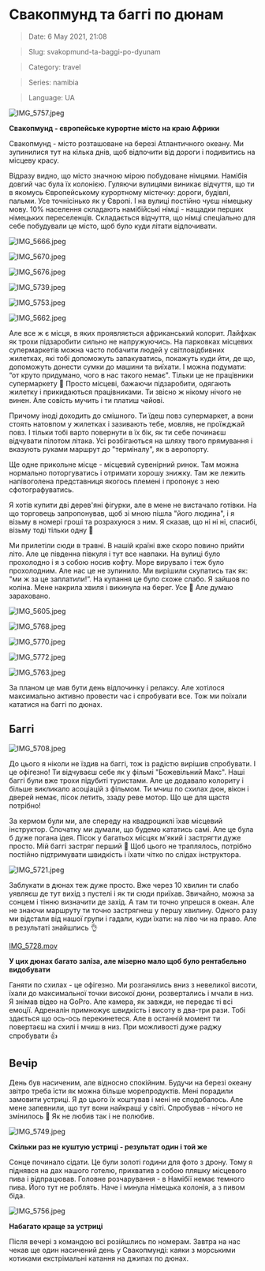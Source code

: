 # Свакопмунд та баггі по дюнам

> Date: 6 May 2021, 21:08

> Slug: svakopmund-ta-baggi-po-dyunam

> Category: travel

> Series: namibia

> Language: UA

![IMG_5757.jpeg](https://res.craft.do/user/full/b5a256f3-51ff-c8e5-10fe-9343b6a0451d/doc/A3C07560-4E05-4503-B804-B981573012CB/BF430E0B-1363-456C-B34C-CD305C0B5B2E_2/IMG_5757.jpeg)

**Свакопмунд - європейське курортне місто на краю Африки**

Свакопмунд - місто розташоване на березі Атлантичного океану. Ми зупинилися тут на кілька днів, щоб відпочити від дороги і подивитись на місцеву красу.

Відразу видно, що місто значною мірою побудоване німцями. Намібія довгий час була їх колонією. Гуляючи вулицями виникає відчуття, що ти в якомусь Європейському курортному містечку: дороги, будівлі, пальми. Усе точнісінько як у Європі. І на вулиці постійно чуєш німецьку мову. 10% населення складають намібійські німці - нащадки перших німецьких переселенців. Складається відчуття, що німці спеціально для себе побудували це місто, щоб було куди літати відпочивати.

![IMG_5666.jpeg](https://res.craft.do/user/full/b5a256f3-51ff-c8e5-10fe-9343b6a0451d/doc/A3C07560-4E05-4503-B804-B981573012CB/765F37C5-A1D8-4F58-A76D-1E03528D2116_2/IMG_5666.jpeg)

![IMG_5670.jpeg](https://res.craft.do/user/full/b5a256f3-51ff-c8e5-10fe-9343b6a0451d/doc/A3C07560-4E05-4503-B804-B981573012CB/B7CC3B14-9739-4170-BF8D-3FA477BB1B01_2/IMG_5670.jpeg)

![IMG_5676.jpeg](https://res.craft.do/user/full/b5a256f3-51ff-c8e5-10fe-9343b6a0451d/doc/A3C07560-4E05-4503-B804-B981573012CB/FA95008A-A48A-4EFB-BE1A-3E81BF7FAB7D_2/IMG_5676.jpeg)

![IMG_5739.jpeg](https://res.craft.do/user/full/b5a256f3-51ff-c8e5-10fe-9343b6a0451d/doc/A3C07560-4E05-4503-B804-B981573012CB/42CB55D9-05BB-447F-94CE-A14094991032_2/IMG_5739.jpeg)

![IMG_5753.jpeg](https://res.craft.do/user/full/b5a256f3-51ff-c8e5-10fe-9343b6a0451d/doc/A3C07560-4E05-4503-B804-B981573012CB/6B5648F6-E77E-4986-9E4A-EC990F7D4D9F_2/IMG_5753.jpeg)

![IMG_5662.jpeg](https://res.craft.do/user/full/b5a256f3-51ff-c8e5-10fe-9343b6a0451d/doc/A3C07560-4E05-4503-B804-B981573012CB/7024F738-97AC-4D76-B86B-5C58FE0E6838_2/IMG_5662.jpeg)

Але все ж є місця, в яких проявляється африканський колорит. Лайфхак як трохи підзаробити сильно не напружуючись. На парковках місцевих супермаркетів можна часто побачити людей у світловідбивних жилетках, які тобі допоможуть запакуватись, покажуть куди йти, де що, допоможуть донести сумки до машини та виїхати. І можна подумати: “от круто придумано, чого в нас такого немає". Тільки це не працівники супермаркету 🙂 Просто місцеві, бажаючи підзаробити, одягають жилетку і прикидаються працівниками. Ти звісно ж нікому нічого не винен. Але совість мучить і ти платиш чайові.

Причому іноді доходить до смішного. Ти їдеш повз супермаркет, а вони стоять натовпом у жилетках і зазивають тебе, мовляв, не проїжджай повз. І тільки тобі варто повернути в їх бік, як ти себе починаєш відчувати пілотом літака. Усі розбігаються на шляху твого прямування і вказують руками маршрут до "терміналу", як в аеропорту.

Ще одне прикольне місце - місцевий сувенірний ринок. Там можна нормально поторгуватись і отримати хорошу знижку. Там же лежить напівоголена представниця якогось племені і пропонує з нею сфотографуватись.

Я хотів купити дві дерев'яні фігурки, але в мене не вистачало готівки. На що торговець запропонував, щоб зі мною пішла "його людина", і я візьму в номері гроші та розрахуюся з ним. Я сказав, що ні ні ні, спасибі, візьму тоді тільки одну 🙂

Ми прилетіли сюди в травні. В нашій країні вже скоро повино прийти літо. Але це південна півкуля і тут все навпаки. На вулиці було прохолодно і я з собою носив кофту. Море вирувало і теж було прохолодним. Але нас це не зупинило. Ми вирішили скупатись так як: "ми ж за це заплатили!”. На купання це було схоже слабо. Я зайшов по коліна. Мене накрила хвиля і викинула на берег. Усе 🙂 Але думаю зараховано.

![IMG_5605.jpeg](https://res.craft.do/user/full/b5a256f3-51ff-c8e5-10fe-9343b6a0451d/doc/A3C07560-4E05-4503-B804-B981573012CB/4D8D9364-7E6D-4D9D-9F9A-350DF38763A6_2/IMG_5605.jpeg)

![IMG_5768.jpeg](https://res.craft.do/user/full/b5a256f3-51ff-c8e5-10fe-9343b6a0451d/doc/A3C07560-4E05-4503-B804-B981573012CB/E308E57D-FB80-49C5-AD67-57BAC4DE206C_2/IMG_5768.jpeg)

![IMG_5770.jpeg](https://res.craft.do/user/full/b5a256f3-51ff-c8e5-10fe-9343b6a0451d/doc/A3C07560-4E05-4503-B804-B981573012CB/5301D4D0-3A02-4528-A94F-A3F972B228D7_2/IMG_5770.jpeg)

![IMG_5772.jpeg](https://res.craft.do/user/full/b5a256f3-51ff-c8e5-10fe-9343b6a0451d/doc/A3C07560-4E05-4503-B804-B981573012CB/BA3000A2-5D33-4962-AA02-860D5D8AFA62_2/IMG_5772.jpeg)

![IMG_5763.jpeg](https://res.craft.do/user/full/b5a256f3-51ff-c8e5-10fe-9343b6a0451d/doc/A3C07560-4E05-4503-B804-B981573012CB/5D42F5FC-06DE-4FC8-BF3B-A2A9507D5667_2/IMG_5763.jpeg)

За планом це мав бути день відпочинку і релаксу. Але хотілося максимально активно провести час і спробувати все. Тож ми поїхали кататися на баггі по дюнах.

## Баггі

![IMG_5708.jpeg](https://res.craft.do/user/full/b5a256f3-51ff-c8e5-10fe-9343b6a0451d/doc/4E715B6B-7E73-4772-85EE-14BB893AF6B9/5C113EE1-2B3D-42B3-B908-39294AD95A36_2/x5EVsxAFSzDzMrD0ZLMQZAcciciZzxd22cjzZMK3MV0z/IMG_5708.jpeg)

До цього я ніколи не їздив на баггі, тож із радістю вирішив спробувати. І це офігезно! Ти відчуваєш себе як у фільмі "Божевільний Макс". Наші баггі були вже трохи підубиті туристами. Але це додавало колориту і більше викликало асоціацій з фільмом. Ти мчиш по схилах дюн, вікон і дверей немає, пісок летить, ззаду реве мотор. Що ще для щастя потрібно!

За кермом були ми, але спереду на квадроциклі їхав місцевий інструктор. Спочатку ми думали, що будемо кататись самі. Але це була б дуже погана ідея. Пісок у багатьох місцях м'який і застрягти дуже просто. Мій баггі застряг перший 🙂 Щоб цього не траплялось, потрібно постійно підтримувати швидкість і їхати чітко по слідах інструктора.

![IMG_5721.jpeg](https://res.craft.do/user/full/b5a256f3-51ff-c8e5-10fe-9343b6a0451d/doc/4E715B6B-7E73-4772-85EE-14BB893AF6B9/404B25CE-6692-4265-B709-E0C59FAA5A66_2/Wyxe59B5VwQ9XXrJeZl1Ca98qXBqfTBy0y3wfnIHS8Az/IMG_5721.jpeg)

Заблукати в дюнах теж дуже просто. Вже через 10 хвилин ти слабо уявляєш де тут вихід з пустелі і як ти сюди приїхав. Звичайно, можна за сонцем і тінню визначити де захід. А там ти точно упрешся в океан. Але не знаючи маршруту ти точно застрягнеш у першу хвилину. Одного разу ми відстали від нашої групи і гадали, куди їхати: на ліво чи на право. Але в результаті знайшлись 👌

[IMG_5728.mov](https://res.craft.do/user/full/b5a256f3-51ff-c8e5-10fe-9343b6a0451d/doc/4E715B6B-7E73-4772-85EE-14BB893AF6B9/C0CFBC35-2D2F-4C46-AB92-6E2B502EEFFD_2/SKL2rF8BOpctvuEYLqorxbbcDJ3UUqcBlNpcsLg7hqIz/IMG_5728.mov)

**У цих дюнах багато заліза, але мізерно мало щоб було рентабельно видобувати**

Ганяти по схилах - це офігезно. Ми розганялись вниз з невеликої висоти, їхали до максимальної точки високої дюни, розвертались і мчали в низ. Я знімав відео на GoPro. Але камера, як завжди, не передає ті всі емоції. Адреналін примножує швидкість і висоту в два-три рази. Тобі здається що ось-ось перекинетеся. Але в останній момент ти повертаєш на схилі і мчиш в низ. При можливості дуже раджу спробувати 👍

## Вечір

День був насиченим, але відносно спокійним. Будучи на березі океану звітро треба їсти як можна більше морепродуктів. Мені порадили замовити устриці. Я до цього їх коштував і мені не сподобалось. Але мене запевнили, що тут вони найкращі у світі. Спробував - нічого не змінилось 🙂 Як не любив так і не полюбив.

![IMG_5749.jpeg](https://res.craft.do/user/full/b5a256f3-51ff-c8e5-10fe-9343b6a0451d/doc/4E715B6B-7E73-4772-85EE-14BB893AF6B9/8B7A767B-B5F5-4555-AFAA-3730BF5A96E7_2/GkVLB0X3ZVx6OST4PY749WEhSDNboWHxeknfEahThC4z/IMG_5749.jpeg)

**Скільки раз не куштую устриці - результат один і той же**

Сонце починало сідати. Це були золоті години для фото з дрону. Тому я піднявся на дах нашого готелю, прихватив з собою пляшку місцевого пива і відпрацював. Головне розчарування - в Намібії немає темного пива. Його тут не роблять. Наче і минула німецька колонія, а з пивом біда.

![IMG_5756.jpeg](https://res.craft.do/user/full/b5a256f3-51ff-c8e5-10fe-9343b6a0451d/doc/4E715B6B-7E73-4772-85EE-14BB893AF6B9/FCB5FBB7-F869-4C98-B0B0-DC810861524E_2/bMd0A5iDe4CLKNd2LSaHoTexGdzuVLRu8bFHYW1RClkz/IMG_5756.jpeg)

**Набагато краще за устриці**

Після вечері з командою всі розійшлись по номерам. Завтра на нас чекав ще один насичений день у Свакопмунді: каяки з морськими котиками екстрімальні катання на джипах по дюнах.

